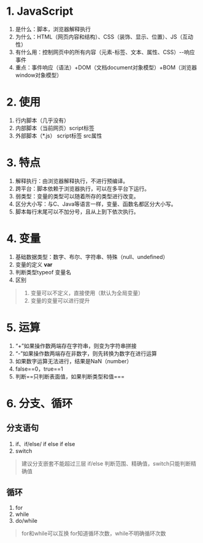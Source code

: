 # 1. JavaScript
1. 是什么：脚本，浏览器解释执行
2. 为什么：HTML（网页内容和结构）、CSS（装饰、显示、位置）、JS（互动性）
3. 有什么用：控制网页中的所有内容（元素-标签、文本、属性、CSS）--响应事件
4. 重点：事件响应（语法）+DOM（文档document对象模型）+BOM（浏览器window对象模型）
# 2. 使用
1. 行内脚本（几乎没有）
2. 内部脚本（当前网页）script标签
3. 外部脚本（*.js） script标签 src属性
# 3. 特点
1. 解释执行：由浏览器解释执行，不进行预编译。
2. 跨平台：脚本依赖于浏览器执行，可以在多平台下运行。
3. 弱类型：变量的类型可以随着所存的类型进行改变。
4. 区分大小写：与C、Java等语言一样，变量、函数名都区分大小写。
5. 脚本每行末尾可以不加分号，且从上到下依次执行。
# 4. 变量
1. 基础数据类型：数字、布尔、字符串、特殊（null、undefined）
2. 变量的定义 **var**
3. 判断类型typeof 变量名
4. 区别
> 1. 变量可以不定义，直接使用（默认为全局变量）
> 2. 变量的变量可以进行提升
# 5. 运算
1. “+”如果操作数两端存在字符串，则变为字符串拼接
2. “-”如果操作数两端存在非数字，则先转换为数字在进行运算
3. 如果数字运算无法进行，结果是NaN（number）
4. false==0，true==1
5. 判断==只判断表面值，如果判断类型和值===
# 6. 分支、循环
## 分支语句 
1. if、if/else/ if else if else
2. switch
> 建议分支嵌套不能超过三层
> if/else 判断范围、精确值，switch只能判断精确值
## 循环
1. for
2. while
3. do/while
> for和while可以互换
> for知道循环次数，while不明确循环次数